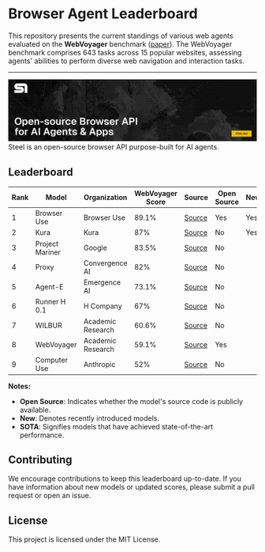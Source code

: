 # Browser Agent Leaderboard

This repository presents the current standings of various web agents evaluated on the **WebVoyager** benchmark ([paper](https://arxiv.org/abs/2401.13919)). The WebVoyager benchmark comprises 643 tasks across 15 popular websites, assessing agents' abilities to perform diverse web navigation and interaction tasks.

---
![Steel.dev - Open-source Browser API for AI Agents & Apps](/public/github_hero.png)
Steel is an open-source browser API purpose-built for AI agents.

## Leaderboard

| Rank | Model           | Organization      | WebVoyager Score | Source                                                                               | Open Source | New | SOTA |
| ---- | --------------- | ----------------- | ---------------- | ------------------------------------------------------------------------------------ | ----------- | --- | ---- |
| 1    | Browser Use     | Browser Use       | 89.1%            | [Source](https://browser-use.com/posts/sota-technical-report)                        | Yes         | Yes | Yes  |
| 2    | Kura            | Kura              | 87%              | [Source](https://www.trykura.com/benchmarks)                                         | No          | Yes |      |
| 3    | Project Mariner | Google            | 83.5%            | [Source](https://deepmind.google/technologies/project-mariner/)                      | No          |     |      |
| 4    | Proxy           | Convergence AI    | 82%              | [Source](https://convergence.ai/training-web-agents-with-web-world-models-dec-2024/) | No          |     |      |
| 5    | Agent-E         | Emergence AI      | 73.1%            | [Source](https://www.emergence.ai/blog/agent-e-sota)                                 | No          |     |      |
| 6    | Runner H 0.1    | H Company         | 67%              | [Source](https://www.hcompany.ai/blog/a-research-update)                             | No          |     |      |
| 7    | WILBUR          | Academic Research | 60.6%            | [Source](https://arxiv.org/abs/2404.05902)                                           | No          |     |      |
| 8    | WebVoyager      | Academic Research | 59.1%            | [Source](https://arxiv.org/abs/2401.13919)                                           | Yes         |     |      |
| 9    | Computer Use    | Anthropic         | 52%              | [Source](https://www.hcompany.ai/blog/a-research-update)                             | No          |     |      |

**Notes:**

- **Open Source**: Indicates whether the model's source code is publicly available.
- **New**: Denotes recently introduced models.
- **SOTA**: Signifies models that have achieved state-of-the-art performance.

## Contributing

We encourage contributions to keep this leaderboard up-to-date. If you have information about new models or updated scores, please submit a pull request or open an issue.

## License

This project is licensed under the MIT License.
